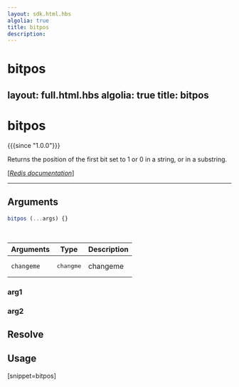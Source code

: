 ```yaml
---
layout: sdk.html.hbs
algolia: true
title: bitpos
description:
---
```


# bitpos
layout: full.html.hbs
algolia: true
title: bitpos
---

# bitpos

{{{since "1.0.0"}}}

Returns the position of the first bit set to 1 or 0 in a string, or in a substring.

[[_Redis documentation_]](https://redis.io/commands/bitpos)

---

## Arguments

```js
bitpos (...args) {}

```

<br/>

| Arguments    | Type    | Description |
|--------------|---------|-------------|
| ``changeme`` | <pre>changme</pre> | changeme    |

### arg1

### arg2

## Resolve

## Usage

[snippet=bitpos]
